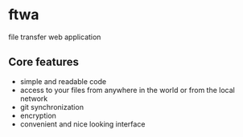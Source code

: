# ftwa
file transfer web application
## Core features
- simple and readable code
- access to your files from anywhere in the world or from the local network
- git synchronization
- encryption
- convenient and nice looking interface
